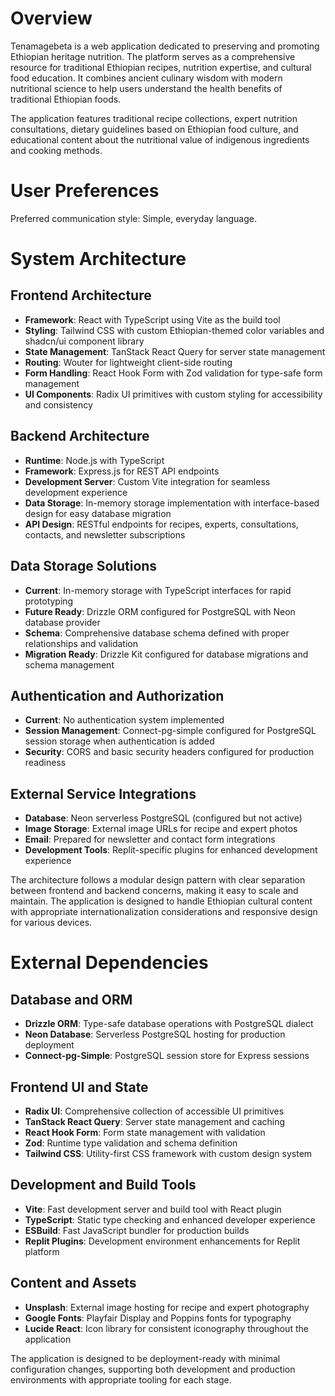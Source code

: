 # Overview

Tenamagebeta is a web application dedicated to preserving and promoting Ethiopian heritage nutrition. The platform serves as a comprehensive resource for traditional Ethiopian recipes, nutrition expertise, and cultural food education. It combines ancient culinary wisdom with modern nutritional science to help users understand the health benefits of traditional Ethiopian foods.

The application features traditional recipe collections, expert nutrition consultations, dietary guidelines based on Ethiopian food culture, and educational content about the nutritional value of indigenous ingredients and cooking methods.

# User Preferences

Preferred communication style: Simple, everyday language.

# System Architecture

## Frontend Architecture
- **Framework**: React with TypeScript using Vite as the build tool
- **Styling**: Tailwind CSS with custom Ethiopian-themed color variables and shadcn/ui component library
- **State Management**: TanStack React Query for server state management
- **Routing**: Wouter for lightweight client-side routing
- **Form Handling**: React Hook Form with Zod validation for type-safe form management
- **UI Components**: Radix UI primitives with custom styling for accessibility and consistency

## Backend Architecture
- **Runtime**: Node.js with TypeScript
- **Framework**: Express.js for REST API endpoints
- **Development Server**: Custom Vite integration for seamless development experience
- **Data Storage**: In-memory storage implementation with interface-based design for easy database migration
- **API Design**: RESTful endpoints for recipes, experts, consultations, contacts, and newsletter subscriptions

## Data Storage Solutions
- **Current**: In-memory storage with TypeScript interfaces for rapid prototyping
- **Future Ready**: Drizzle ORM configured for PostgreSQL with Neon database provider
- **Schema**: Comprehensive database schema defined with proper relationships and validation
- **Migration Ready**: Drizzle Kit configured for database migrations and schema management

## Authentication and Authorization
- **Current**: No authentication system implemented
- **Session Management**: Connect-pg-simple configured for PostgreSQL session storage when authentication is added
- **Security**: CORS and basic security headers configured for production readiness

## External Service Integrations
- **Database**: Neon serverless PostgreSQL (configured but not active)
- **Image Storage**: External image URLs for recipe and expert photos
- **Email**: Prepared for newsletter and contact form integrations
- **Development Tools**: Replit-specific plugins for enhanced development experience

The architecture follows a modular design pattern with clear separation between frontend and backend concerns, making it easy to scale and maintain. The application is designed to handle Ethiopian cultural content with appropriate internationalization considerations and responsive design for various devices.

# External Dependencies

## Database and ORM
- **Drizzle ORM**: Type-safe database operations with PostgreSQL dialect
- **Neon Database**: Serverless PostgreSQL hosting for production deployment
- **Connect-pg-Simple**: PostgreSQL session store for Express sessions

## Frontend UI and State
- **Radix UI**: Comprehensive collection of accessible UI primitives
- **TanStack React Query**: Server state management and caching
- **React Hook Form**: Form state management with validation
- **Zod**: Runtime type validation and schema definition
- **Tailwind CSS**: Utility-first CSS framework with custom design system

## Development and Build Tools
- **Vite**: Fast development server and build tool with React plugin
- **TypeScript**: Static type checking and enhanced developer experience
- **ESBuild**: Fast JavaScript bundler for production builds
- **Replit Plugins**: Development environment enhancements for Replit platform

## Content and Assets
- **Unsplash**: External image hosting for recipe and expert photography
- **Google Fonts**: Playfair Display and Poppins fonts for typography
- **Lucide React**: Icon library for consistent iconography throughout the application

The application is designed to be deployment-ready with minimal configuration changes, supporting both development and production environments with appropriate tooling for each stage.